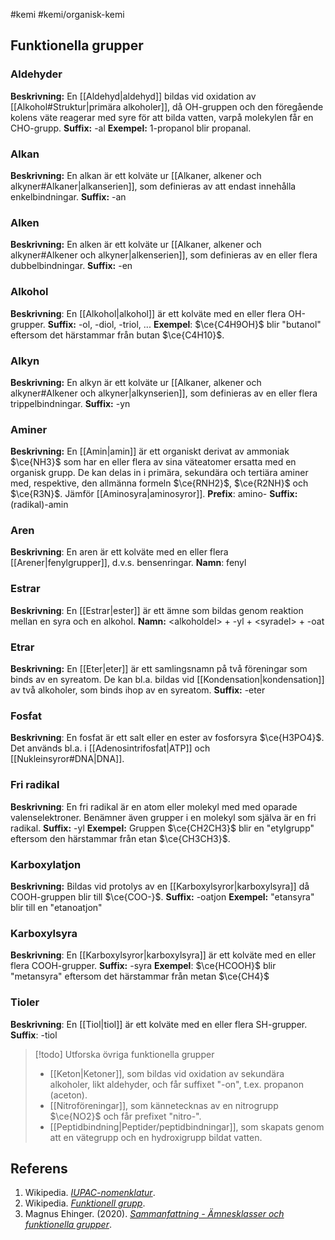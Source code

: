 #kemi #kemi/organisk-kemi

## Funktionella grupper
### Aldehyder
**Beskrivning:** En [[Aldehyd|aldehyd]] bildas vid oxidation av [[Alkohol#Struktur|primära alkoholer]], då OH-gruppen och den föregående kolens väte reagerar med syre för att bilda vatten, varpå molekylen får en CHO-grupp.
**Suffix:** -al
**Exempel:** 1-propanol blir propanal.
### Alkan
**Beskrivning:** En alkan är ett kolväte ur [[Alkaner, alkener och alkyner#Alkaner|alkanserien]], som definieras av att endast innehålla enkelbindningar.
**Suffix:** -an
### Alken
**Beskrivning:** En alken är ett kolväte ur [[Alkaner, alkener och alkyner#Alkener och alkyner|alkenserien]], som definieras av en eller flera dubbelbindningar.
**Suffix:** -en
### Alkohol
**Beskrivning**: En [[Alkohol|alkohol]] är ett kolväte med en eller flera OH-grupper.
**Suffix:** -ol, -diol, -triol, ...
**Exempel**: $\ce{C4H9OH}$ blir "butanol" eftersom det härstammar från butan $\ce{C4H10}$.
### Alkyn
**Beskrivning:** En alkyn är ett kolväte ur [[Alkaner, alkener och alkyner#Alkener och alkyner|alkynserien]], som definieras av en eller flera trippelbindningar.
**Suffix:** -yn
### Aminer
**Beskrivning:** En [[Amin|amin]] är ett organiskt derivat av ammoniak $\ce{NH3}$ som har en eller flera av sina väteatomer ersatta med en organisk grupp. De kan delas in i primära, sekundära och tertiära aminer med, respektive, den allmänna formeln $\ce{RNH2}$, $\ce{R2NH}$ och $\ce{R3N}$. Jämför [[Aminosyra|aminosyror]].
**Prefix**: amino-
**Suffix:** (radikal)-amin
### Aren
**Beskrivning**: En aren är ett kolväte med en eller flera [[Arener|fenylgrupper]], d.v.s. bensenringar.
**Namn**: fenyl
### Estrar
**Beskrivning**: En [[Estrar|ester]] är ett ämne som bildas genom reaktion mellan en syra och en alkohol.
**Namn:** \<alkoholdel\> + -yl + \<syradel\> + -oat
### Etrar
**Beskrivning:** En [[Eter|eter]] är ett samlingsnamn på två föreningar som binds av en syreatom. De kan bl.a. bildas vid [[Kondensation|kondensation]] av två alkoholer, som binds ihop av en syreatom.
**Suffix:** -eter
### Fosfat
**Beskrivning**: En fosfat är ett salt eller en ester av fosforsyra $\ce{H3PO4}$. Det används bl.a. i [[Adenosintrifosfat|ATP]] och [[Nukleinsyror#DNA|DNA]].
### Fri radikal
**Beskrivning**: En fri radikal är en atom eller molekyl med med oparade valenselektroner. Benämner även grupper i en molekyl som själva är en fri radikal.
**Suffix:** -yl
**Exempel:** Gruppen $\ce{CH2CH3}$ blir en "etylgrupp" eftersom den härstammar från etan $\ce{CH3CH3}$.
### Karboxylatjon
**Beskrivning:** Bildas vid protolys av en [[Karboxylsyror|karboxylsyra]] då COOH-gruppen blir till $\ce{COO-}$.
**Suffix:** -oatjon
**Exempel:** "etansyra" blir till en "etanoatjon"
### Karboxylsyra
**Beskrivning**: En [[Karboxylsyror|karboxylsyra]] är ett kolväte med en eller flera COOH-grupper.
**Suffix:** -syra
**Exempel**: $\ce{HCOOH}$ blir "metansyra" eftersom det härstammar från metan $\ce{CH4}$
### Tioler
**Beskrivning**: En [[Tiol|tiol]] är ett kolväte med en eller flera SH-grupper.
**Suffix**: -tiol

> [!todo] Utforska övriga funktionella grupper
> - [[Keton|Ketoner]], som bildas vid oxidation av sekundära alkoholer, likt aldehyder, och får suffixet "-on", t.ex. propanon (aceton).
> - [[Nitroföreningar]], som kännetecknas av en nitrogrupp $\ce{NO2}$ och får prefixet "nitro-".
> - [[Peptidbindning|Peptider/peptidbindningar]], som skapats genom att en vätegrupp och en hydroxigrupp bildat vatten.
## Referens
1. Wikipedia. *[IUPAC-nomenklatur](https://sv.wikipedia.org/wiki/IUPAC-nomenklatur)*.
2. Wikipedia. *[Funktionell grupp](https://sv.wikipedia.org/wiki/Funktionell_grupp)*.
3. Magnus Ehinger. (2020). *[Sammanfattning - Ämnesklasser och funktionella grupper](https://youtu.be/BD1D89zmmmo)*.
